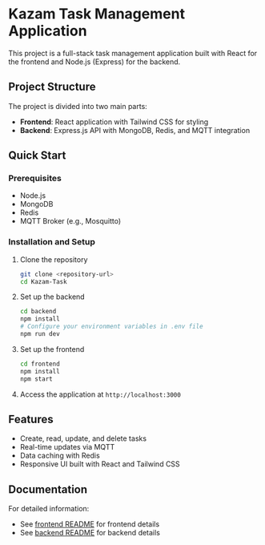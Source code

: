 # Kazam Task Management Application

This project is a full-stack task management application built with React for the frontend and Node.js (Express) for the backend.

## Project Structure

The project is divided into two main parts:

- **Frontend**: React application with Tailwind CSS for styling
- **Backend**: Express.js API with MongoDB, Redis, and MQTT integration

## Quick Start

### Prerequisites

- Node.js 
- MongoDB
- Redis
- MQTT Broker (e.g., Mosquitto)

### Installation and Setup

1. Clone the repository
   ```bash
   git clone <repository-url>
   cd Kazam-Task
   ```

2. Set up the backend
   ```bash
   cd backend
   npm install
   # Configure your environment variables in .env file
   npm run dev
   ```

3. Set up the frontend
   ```bash
   cd frontend
   npm install
   npm start
   ```

4. Access the application at `http://localhost:3000`

## Features

- Create, read, update, and delete tasks
- Real-time updates via MQTT
- Data caching with Redis
- Responsive UI built with React and Tailwind CSS

## Documentation

For detailed information:
- See [frontend README](./frontend/README.md) for frontend details
- See [backend README](./backend/README.md) for backend details 
